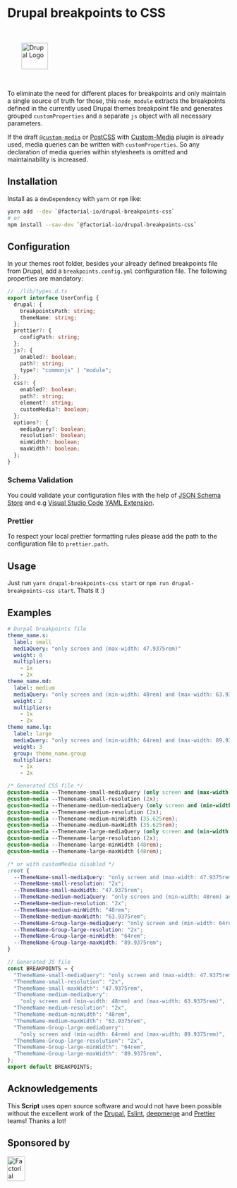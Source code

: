 # Drupal breakpoints to CSS

<img 
  style="margin:2rem"
  height="60px"
  alt="Drupal Logo"
  src="https://www.drupal.org/files/Wordmark_blue_RGB.png">

To eliminate the need for different places for breakpoints and only maintain a single source of truth for those, this `node_module` extracts the breakpoints defined in the currently used Drupal themes breakpoint file and generates grouped `customProperties` and a separate `js` object with all necessary parameters.

If the draft [`@custom-media`](https://www.w3.org/TR/mediaqueries-5/#at-ruledef-custom-media) or [PostCSS](https://github.com/postcss/postcss) with [Custom-Media](https://github.com/csstools/postcss-plugins/tree/main/plugins/postcss-custom-media) plugin is already used, media queries can be written with `customProperties`. So any declaration of media queries within stylesheets is omitted and maintainability is increased.

## Installation

Install as a `devDependency` with `yarn` or `npm` like:

```sh
yarn add --dev `@factorial-io/drupal-breakpoints-css`
# or
npm install --sav-dev `@factorial-io/drupal-breakpoints-css`
```

## Configuration

In your themes root folder, besides your already defined breakpoints file from Drupal, add a `breakpoints.config.yml` configuration file. The following properties are mandatory:

```typescript
// ./lib/types.d.ts
export interface UserConfig {
  drupal: {
    breakpointsPath: string;
    themeName: string;
  };
  prettier?: {
    configPath: string;
  };
  js?: {
    enabled?: boolean;
    path?: string;
    type?: "commonjs" | "module";
  };
  css?: {
    enabled?: boolean;
    path?: string;
    element?: string;
    customMedia?: boolean;
  };
  options?: {
    mediaQuery?: boolean;
    resolution?: boolean;
    minWidth?: boolean;
    maxWidth?: boolean;
  };
}
```

### Schema Validation

You could validate your configuration files with the help of [JSON Schema Store](https://www.schemastore.org/json) and e.g [Visual Studio Code](https://code.visualstudio.com/) [YAML Extension](https://marketplace.visualstudio.com/items?itemName=redhat.vscode-yaml).

### Prettier

To respect your local prettier formatting rules please add the path to the configuration file to `prettier.path`.

## Usage

Just run `yarn drupal-breakpoints-css start` or `npm run drupal-breakpoints-css start`. Thats it :)

## Examples

```yml
# Durpal breakpoints file
theme_name.s:
  label: small
  mediaQuery: "only screen and (max-width: 47.9375rem)"
  weight: 0
  multipliers:
    - 1x
    - 2x
theme_name.md:
  label: medium
  mediaQuery: "only screen and (min-width: 48rem) and (max-width: 63.9375rem)"
  weight: 2
  multipliers:
    - 1x
    - 2x
theme_name.lg:
  label: large
  mediaQuery: "only screen and (min-width: 64rem) and (max-width: 89.9375rem)"
  weight: 3
  group: theme_name.group
  multipliers:
    - 1x
    - 2x
```

```css
/* Generated CSS file */
@custom-media --Themename-small-mediaQuery (only screen and (max-width: 35.5625rem));
@custom-media --Themename-small-resolution (2x);
@custom-media --Themename-medium-mediaQuery (only screen and (min-width: 35.625rem));
@custom-media --Themename-medium-resolution (2x);
@custom-media --Themename-medium-minWidth (35.625rem);
@custom-media --Themename-medium-maxWidth (35.625rem);
@custom-media --Themename-large-mediaQuery (only screen and (min-width: 48rem) and (max-width: 63.9375rem));
@custom-media --Themename-large-resolution (2x);
@custom-media --Themename-large-minWidth (48rem);
@custom-media --Themename-large-maxWidth (48rem);

/* or with customMedia disabled */
:root {
  --ThemeName-small-mediaQuery: "only screen and (max-width: 47.9375rem)";
  --ThemeName-small-resolution: "2x";
  --ThemeName-small-maxWidth: "47.9375rem";
  --ThemeName-medium-mediaQuery: "only screen and (min-width: 48rem) and (max-width: 63.9375rem)";
  --ThemeName-medium-resolution: "2x";
  --ThemeName-medium-minWidth: "48rem";
  --ThemeName-medium-maxWidth: "63.9375rem";
  --ThemeName-Group-large-mediaQuery: "only screen and (min-width: 64rem) and (max-width: 89.9375rem)";
  --ThemeName-Group-large-resolution: "2x";
  --ThemeName-Group-large-minWidth: "64rem";
  --ThemeName-Group-large-maxWidth: "89.9375rem";
}
```

```js
// Generated JS file
const BREAKPOINTS = {
  "ThemeName-small-mediaQuery": "only screen and (max-width: 47.9375rem)",
  "ThemeName-small-resolution": "2x",
  "ThemeName-small-maxWidth": "47.9375rem",
  "ThemeName-medium-mediaQuery":
    "only screen and (min-width: 48rem) and (max-width: 63.9375rem)",
  "ThemeName-medium-resolution": "2x",
  "ThemeName-medium-minWidth": "48rem",
  "ThemeName-medium-maxWidth": "63.9375rem",
  "ThemeName-Group-large-mediaQuery":
    "only screen and (min-width: 64rem) and (max-width: 89.9375rem)",
  "ThemeName-Group-large-resolution": "2x",
  "ThemeName-Group-large-minWidth": "64rem",
  "ThemeName-Group-large-maxWidth": "89.9375rem",
};
export default BREAKPOINTS;
```

## Acknowledgements

This **Script** uses open source software and would not have been possible without the excellent work of the [Drupal](https://www.drupal.org), [Eslint](https://babeljs.io/team), [deepmerge](https://github.com/TehShrike/deepmerge) and [Prettier](https://unifiedjs.com/community/member/) teams! Thanks a lot!

## Sponsored by

<a href="https://factorial.io"><img src="https://logo.factorial.io/color.png" width="40" height="56" alt="Factorial"></a>
